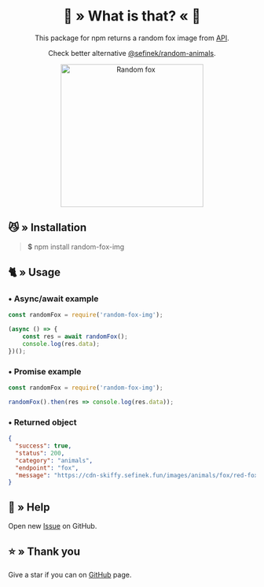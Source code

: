 <div align="center">
    <h1>🦊 » What is that? « 🦊</h1>
    This package for npm returns a random fox image from <a href="https://api-skiffy.sefinek.fun" target="_blank">API</a>.
    <p>Check better alternative <a href="https://www.npmjs.com/package/@sefinek/random-animals" target="_blank">@sefinek/random-animals</a>.</p>
    <img src="https://cdn-skiffy.sefinek.fun/images/animals/fox/red-fox-in-the-wild-2-1624831.jpg" alt="Random fox" height="290px">
</div>

## 😼 » Installation
> **$** npm install random-fox-img

## 🐈 » Usage
### • Async/await example
```js
const randomFox = require('random-fox-img');

(async () => {
    const res = await randomFox();
    console.log(res.data);
})();
```

### • Promise example
```js
const randomFox = require('random-fox-img');

randomFox().then(res => console.log(res.data));
```

### • Returned object
```json
{
  "success": true,
  "status": 200,
  "category": "animals",
  "endpoint": "fox",
  "message": "https://cdn-skiffy.sefinek.fun/images/animals/fox/red-fox-in-the-wild-2-1624831.jpg"
}
```

## 🤝 » Help
Open new [Issue](https://github.com/sefinek24/random-fox-img/issues/new) on GitHub.

## ⭐ » Thank you
Give a star if you can on [GitHub](https://github.com/sefinek24/random-fox-img) page.